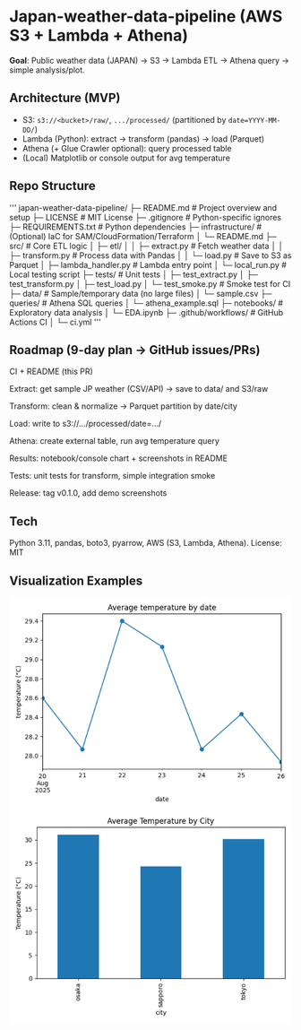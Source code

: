 # Japan-weather-data-pipeline (AWS S3 + Lambda + Athena)

**Goal**: Public weather data (JAPAN) -> S3 -> Lambda ETL -> Athena query -> simple analysis/plot.

## Architecture (MVP)
- S3: `s3://<bucket>/raw/`, `.../processed/` (partitioned by `date=YYYY-MM-DD/`)
- Lambda (Python): extract → transform (pandas) → load (Parquet)
- Athena (+ Glue Crawler optional): query processed table
- (Local) Matplotlib or console output for avg temperature

## Repo Structure
'''
japan-weather-data-pipeline/
├─ README.md                # Project overview and setup
├─ LICENSE                 # MIT License
├─ .gitignore              # Python-specific ignores
├─ REQUIREMENTS.txt         # Python dependencies
├─ infrastructure/          # (Optional) IaC for SAM/CloudFormation/Terraform
│  └─ README.md
├─ src/                    # Core ETL logic
│  ├─ etl/
│  │  ├─ extract.py       # Fetch weather data
│  │  ├─ transform.py     # Process data with Pandas
│  │  └─ load.py          # Save to S3 as Parquet
│  ├─ lambda_handler.py   # Lambda entry point
│  └─ local_run.py        # Local testing script
├─ tests/                  # Unit tests
│  ├─ test_extract.py
│  ├─ test_transform.py
│  ├─ test_load.py
│  └─ test_smoke.py       # Smoke test for CI
├─ data/                   # Sample/temporary data (no large files)
│  └─ sample.csv
├─ queries/                # Athena SQL queries
│  └─ athena_example.sql
├─ notebooks/              # Exploratory data analysis
│  └─ EDA.ipynb
├─ .github/workflows/      # GitHub Actions CI
│  └─ ci.yml
'''

## Roadmap (9-day plan → GitHub issues/PRs)

CI + README (this PR)

Extract: get sample JP weather (CSV/API) → save to data/ and S3/raw

Transform: clean & normalize → Parquet partition by date/city

Load: write to s3://.../processed/date=.../

Athena: create external table, run avg temperature query

Results: notebook/console chart + screenshots in README

Tests: unit tests for transform, simple integration smoke

Release: tag v0.1.0, add demo screenshots

## Tech

Python 3.11, pandas, boto3, pyarrow, AWS (S3, Lambda, Athena).
License: MIT

## Visualization Examples

![avg_temp_by_date](docs/images/avg_temp_by_date.png)
![avg_temp_by_city](docs/images/avg_temp_by_city.png)
